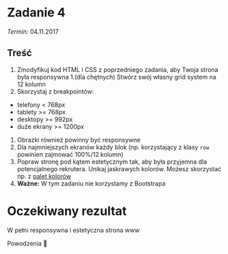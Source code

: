 # Zadanie 4
*Termin:* 04.11.2017

## Treść
1. Zmodyfikuj kod HTML i CSS z poprzedniego zadania, aby Twoja strona była responsywna
1.(dla chętnych) Stwórz swój własny grid system na 12 kolumn
1. Skorzystaj z breakpointów:
  * telefony < 768px
  * tablety >= 768px
  * desktopy >= 992px
  * duże ekrany >= 1200px
1. Obrazki również powinny być responsywne
1. Dla najmniejszych ekranów każdy blok (np. korzystający z klasy `row` powinien zajmować 100%/12 kolumn)
1. Popraw stronę pod kątem estetycznym tak, aby była przyjemna dla potencjalnego rekrutera. Unikaj jaskrawych kolorów. Możesz skorzystać np. z [palet kolorów](https://www.w3schools.com/colors/colors_palettes.asp)
1. **Ważne:** W tym zadaniu nie korzystamy z Bootstrapa

# Oczekiwany rezultat
W pełni responsywna i estetyczna strona www

Powodzenia :muscle:
